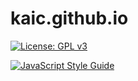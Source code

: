 # kaic.github.io

[![License: GPL v3](https://img.shields.io/badge/License-GPL%20v3-blue.svg)](https://www.gnu.org/licenses/gpl-3.0)

[![JavaScript Style Guide](https://cdn.rawgit.com/standard/standard/master/badge.svg)](https://github.com/standard/standard)